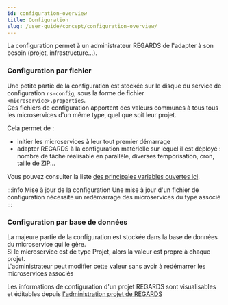 ```yaml
---
id: configuration-overview
title: Configuration
slug: /user-guide/concept/configuration-overview/
---
```


La configuration permet à un administrateur REGARDS de l'adapter à son besoin (projet, infrastructure...). 
### Configuration par fichier

Une petite partie de la configuration est stockée sur le disque du service de configuration `rs-config`, sous la forme de fichier `<microservice>.properties`.  
Ces fichiers de configuration apportent des valeurs communes à tous tous les microservices d'un même type, quel que soit leur projet. 

Cela permet de :
- initier les microservices à leur tout premier démarrage 
- adapter REGARDS à la configuration matérielle sur lequel il est déployé : nombre de tâche réalisable en parallèle, diverses temporisation, cron, taille de ZIP... 

Vous pouvez consulter la liste [des principales variables ouvertes ici](https://github.com/RegardsOss/regards-docker/tree/master/roles/regards-mconfig/templates). 

:::info Mise à jour de la configuration
Une mise à jour d'un fichier de configuration nécessite un redémarrage des microservices du type associé
:::

### Configuration par base de données

La majeure partie de la configuration est stockée dans la base de données du microservice qui le gère.  
Si le microservice est de type Projet, alors la valeur est propre à chaque projet.  
L'administrateur peut modifier cette valeur sans avoir à redémarrer les microservices associés

Les informations de configuration d'un projet REGARDS sont visualisables et éditables depuis [l'administration projet de REGARDS](../2-project-configuration/introduction-project-configuration.md)
